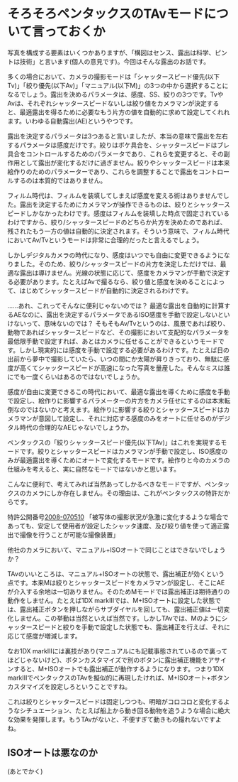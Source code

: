 # そろそろペンタックスのTAvモードについて言っておくか

写真を構成する要素はいくつかありますが、「構図はセンス、露出は科学、ピントは技術」と言います(個人の意見です)。今回はそんな露出のお話です。

多くの場合において、カメラの撮影モードは「シャッタースピード優先(以下Tv)」「絞り優先(以下Av)」「マニュアル(以下M)」の3つの中から選択することになるでしょう。露出を決めるパラメータは、感度、SS、絞りの3つです。TvやAvは、それぞれシャッタースピードないしは絞り値をカメラマンが決定すると、最適露出を得るために必要なもう片方の値を自動的に求めて設定してくれれます。いわゆる自動露出(AE)というやつです。

露出を決定するパラメータは3つあると言いましたが、本当の意味で露出を左右するパラメータは感度だけです。絞りはボケ具合を、シャッタースピードはブレ具合をコントロールするためのパラメータであり、これらを変更すると、その副作用として露出が変化するだけに過ぎません。絞りやシャッタースピードは本来絵作りのためのパラメーターであり、これらを調整することで露出をコントロールするのは本質的ではありません。

フィルム時代は、フィルムを装填してしまえば感度を変える術はありませんでした。露出を決定するためにカメラマンが操作できるものは、絞りとシャッタースピードしかなかったわけです。感度はフィルムを装填した時点で固定されているわけですから、絞り/シャッタースピードのどちらか片方を決めたのであれば、残されたもう一方の値は自動的に決定されます。そういう意味で、フィルム時代においてAv/Tvというモードは非常に合理的だったと言えるでしょう。

しかしデジタルカメラの時代になり、感度はいつでも自由に変更できるようになりました。そのため、絞り/シャッタースピードの片方を決定しただけでは、最適な露出は導けません。光線の状態に応じて、感度をカメラマンが手動で決定する必要があります。たとえばAvで撮るなら、絞り値と感度を決めることによって、はじめてシャッタースピードが自動的に決定されるわけです。

……あれ、これってそんなに便利じゃないのでは？ 最適な露出を自動的に計算するAEなのに、露出を決定するパラメータであるISO感度を手動で設定しないといけないって、意味ないのでは？ そもそもAv/Tvというのは、風景であれば絞り、動物であればシャッタースピードなど、その撮影において支配的なパラメータを最低限手動で設定すれば、あとはカメラに任せることができるというモードです。しかし現実的には感度を手動で設定する必要があるわけです。たとえば日の出前から夢中で撮影していたら、いつの間にか太陽が昇りきっており、無駄に感度が高くてシャッタースピードが高速になった写真を量産した。そんなミスは誰にでも一度くらいはあるのではないでしょうか。

感度が自由に変更できるこの時代において、最適な露出を導くために感度を手動で設定し、絵作りに影響するパラメーターの片方をカメラ任せにするのは本末転倒なのではないかと考えます。絵作りに影響する絞りとシャッタースピードはカメラマンが意図して設定し、それに対応する感度のみをオートに任せるのがデジタル時代の合理的なAEじゃないでしょうか。

ペンタックスの「絞りシャッタースピード優先(以下TAv)」はこれを実現するモードです。絞りとシャッタースピードはカメラマンが手動で設定し、ISO感度のみが最適露出を導くためにオートで変化するモードです。絵作りと今のカメラの仕組みを考えると、実に自然なモードではないかと思います。

こんなに便利で、考えてみれば当然あってしかるべきなモードですが、ペンタックスのカメラにしか存在しません。その理由は、これがペンタックスの特許だからです。

特許公開番号[2008-070510](https://www.j-platpat.inpit.go.jp/c1800/PU/JP-2008-070510/38ED5EEB9E87963D3790206EFB8C47B4F1CF6154890108B2675E928BF292A785/11/ja) 「被写体の撮影状況が急激に変化するような場合であっても、安定して使用者が設定したシャッタ速度、及び絞り値を使って適正露出で撮像を行うことが可能な撮像装置」

他社のカメラにおいて、マニュアル+ISOオートで同じことはできないでしょうか？

TAvのいいところは、マニュアル+ISOオートの状態で、露出補正が効くという点です。本来Mは絞りとシャッタースピードをカメラマンが設定し、そこにAEが介入する余地は一切ありません。そのためMモードでは露出補正は期待通りの動作をしません。たとえば1DX markIIIでは、M+ISOオートに設定した状態では、露出補正ボタンを押しながらサブダイヤルを回しても、露出補正値は一切変化しません。この挙動は当然といえば当然です。しかしTAvでは、Mのようにシャッタースピードと絞りを手動で設定した状態でも、露出補正を行えば、それに応じて感度が増減します。

なお1DX markIIIには裏技があり(マニュアルにも記載事態されているので裏ってほどじゃないけど)、ボタンカスタマイズで別のボタンに露出補正機能をアサインすると、M+ISOオートでも露出補正が動作するようになります。つまり1DX markIIIでペンタックスのTAvを擬似的に再現したければ、M+ISOオート+ボタンカスタマイズを設定しろということですね。

これは絞りとシャッタースピードは固定しつつも、明暗がコロコロと変化するようなシチュエーション、たとえば船上から動き回る動物を追うような場合に絶大な効果を発揮します。もうTAvがないと、不便すぎて動きもの撮れないですよね。

## ISOオートは悪なのか

(あとでかく)
